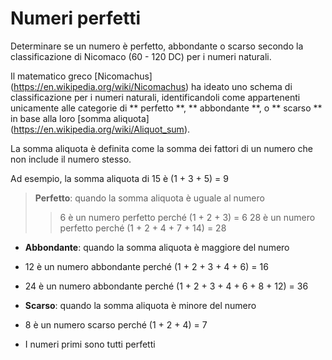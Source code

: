# Numeri perfetti

Determinare se un numero è perfetto, abbondante o scarso secondo la classificazione di Nicomaco (60 - 120 DC) per i numeri naturali.

Il matematico greco [Nicomachus] (https://en.wikipedia.org/wiki/Nicomachus) ha ideato uno schema di classificazione per i numeri naturali, identificandoli come appartenenti unicamente alle categorie di ** perfetto **, ** abbondante **, o ** scarso ** in base alla loro [somma aliquota] (https://en.wikipedia.org/wiki/Aliquot_sum). 

La somma aliquota è definita come la somma dei fattori di un numero che non include il numero stesso. 

Ad esempio, la somma aliquota di 15 è (1 + 3 + 5) = 9

> **Perfetto**: quando la somma aliquota è uguale al numero
>> 6 è un numero perfetto perché (1 + 2 + 3) = 6
>> 28 è un numero perfetto perché (1 + 2 + 4 + 7 + 14) = 28

- **Abbondante**: quando la somma aliquota è maggiore del numero
 - 12 è un numero abbondante perché (1 + 2 + 3 + 4 + 6) = 16
 - 24 è un numero abbondante perché (1 + 2 + 3 + 4 + 6 + 8 + 12) = 36

- **Scarso**: quando la somma aliquota è minore del numero
 - 8 è un numero scarso perché (1 + 2 + 4) = 7
 - I numeri primi sono tutti perfetti

